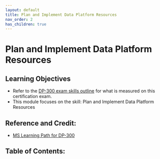 ```yaml
---
layout: default
title: Plan and Implement Data Platform Resources
nav_order: 2
has_children: true
---
```


# Plan and Implement Data Platform Resources

## Learning Objectives

   - Refer to the [DP-300 exam skills outline](https://query.prod.cms.rt.microsoft.com/cms/api/am/binary/RE4q3yZ) for what is measured on this certification exam. 
   - This module focuses on the skill: Plan and Implement Data Platform Resources 

## Reference and Credit:  

   - [MS Learning Path for DP-300](https://docs.microsoft.com/en-us/learn/paths/introduction-to-azure-database-administration/)

## Table of Contents:


